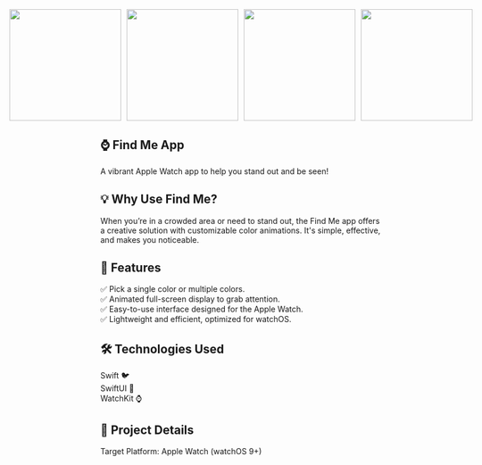 <div style="display: flex; justify-content: center; gap: 10px;">
<img src="https://media.discordapp.net/attachments/1325223342650818640/1325223484594327583/Screen-1.png?ex=6788310c&is=6786df8c&hm=7b3750f1909e15a4888460a3e5a220f852c13d304ee9daf794dff1e6bb2c7fd0&=&format=webp&quality=lossless&width=1632&height=1850" width="200" height="auto">
<img src="https://media.discordapp.net/attachments/1325223342650818640/1325223485295034489/Screen-2.png?ex=6788310c&is=6786df8c&hm=d045adb689bd401666746166e4c1cc8780fba3e9f6db5f28d15487c375d55ef7&=&format=webp&quality=lossless&width=1632&height=1850" width="200" height="auto">
<img src="https://media.discordapp.net/attachments/1325223342650818640/1325223485961666591/Screen-3.png?ex=6788310c&is=6786df8c&hm=ac7ffb3f1419ae796b5af8435723b0984c46b0b69eb2e8d698e557c652c87437&=&format=webp&quality=lossless&width=1630&height=1850" width="200" height="auto">
<img src="https://media.discordapp.net/attachments/1325223342650818640/1325223486628565102/Screen-4.png?ex=6788310c&is=6786df8c&hm=32dd014e8882fa2c490d240ef5654f2b3f5aef7b0232a05a5af69d395d3c8040&=&format=webp&quality=lossless&width=1628&height=1850" width="200" height="auto">
</div>


## ⌚ Find Me App

A vibrant Apple Watch app to help you stand out and be seen!

## 💡 Why Use Find Me?

When you’re in a crowded area or need to stand out, the Find Me app offers a creative solution with customizable color animations. It's simple, effective, and makes you noticeable.

## 🚀 Features

✅ Pick a single color or multiple colors. <br>
✅ Animated full-screen display to grab attention.<br>
✅ Easy-to-use interface designed for the Apple Watch.<br>
✅ Lightweight and efficient, optimized for watchOS.<br>

## 🛠 Technologies Used
Swift 🐦<br>
SwiftUI 🎨<br>
WatchKit ⌚<br>

## 📂 Project Details
Target Platform: Apple Watch (watchOS 9+)

